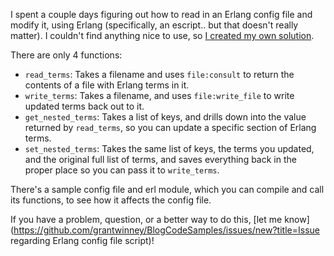 I spent a couple days figuring out how to read in an Erlang config file and modify it, using Erlang (specifically, an escript.. but that doesn't really matter). I couldn't find anything nice to use, so [I created my own solution](https://grantwinney.com/how-to-modify-a-config-file-in-erlang/).

There are only 4 functions:

* `read_terms`: Takes a filename and uses `file:consult` to return the contents of a file with Erlang terms in it.
* `write_terms`: Takes a filename, and uses `file:write_file` to write updated terms back out to it.
* `get_nested_terms`: Takes a list of keys, and drills down into the value returned by `read_terms`, so you can update a specific section of Erlang terms.
* `set_nested_terms`: Takes the same list of keys, the terms you updated, and the original full list of terms, and saves everything back in the proper place so you can pass it to `write_terms`.

There's a sample config file and erl module, which you can compile and call its functions, to see how it affects the config file.

If you have a problem, question, or a better way to do this, [let me know](https://github.com/grantwinney/BlogCodeSamples/issues/new?title=Issue regarding Erlang config file script)!
